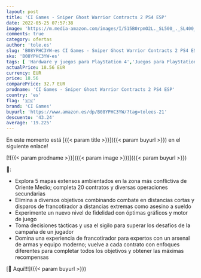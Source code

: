 ```yaml
---
layout: post
title: 'CI Games - Sniper Ghost Warrior Contracts 2 PS4 ESP'
date: 2022-05-25 07:57:38
image: 'https://m.media-amazon.com/images/I/515B0rpmO2L._SL500_._SL400_.jpg'
comments: true
category: ofertas
author: 'tole.es'
slug: 'B08YPHC3YW-es CI Games - Sniper Ghost Warrior Contracts 2 PS4 ESP'
sku: 'B08YPHC3YW-es'
tags: [ 'Hardware y juegos para PlayStation 4','Juegos para PlayStation 4','Videojuegos','ci games','ps4','🇪🇸', ]
actualPrice: 18.56 EUR
currency: EUR
price: 18.56
comparePrice: 32.7 EUR
prodname: 'CI Games - Sniper Ghost Warrior Contracts 2 PS4 ESP'
country: 'es'
flag: '🇪🇸'
brand: 'CI Games'
buyurl: 'https://www.amazon.es/dp/B08YPHC3YW/?tag=tolees-21'
descuento: '43.24'
average: '19.225'
---
```


En este momento está [{{< param title >}}]({{< param buyurl >}}) en el siguiente enlace!

[![{{< param prodname >}}]({{< param image >}})]({{< param buyurl >}})

🔎:

- Explora 5 mapas extensos ambientados en la zona más conflictiva de Oriente Medio; completa 20 contratos y diversas operaciones secundarias
- Elimina a diversos objetivos combinando combate en distancias cortas y disparos de francotirador a distancias extremas como asesino a sueldo
- Experimente un nuevo nivel de fidelidad con óptimas gráficos y motor de juego
- Toma decisiones tácticas y usa el sigilo para superar los desafíos de la campaña de un jugador
- Domina una experiencia de francotirador para expertos con un arsenal de armas y equipo moderno; vuelve a cada contrato con enfoques diferentes para completar todos los objetivos y obtener las máximas recompensas

[🛒 Aquí!!!]({{< param buyurl >}})
